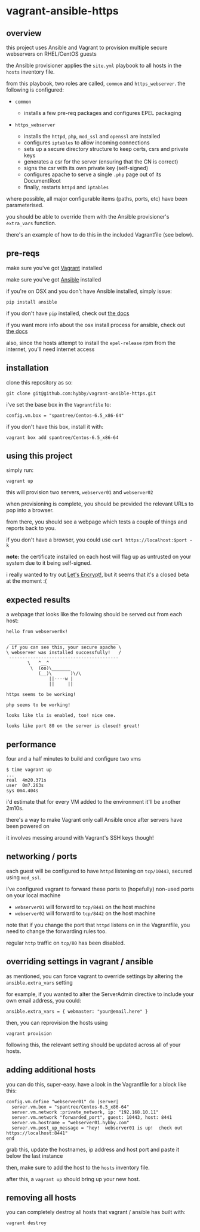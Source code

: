 # vagrant-ansible-https

## overview

this project uses Ansible and Vagrant to provision multiple secure webservers on RHEL/CentOS guests

the Ansible provisioner applies the `site.yml` playbook to all hosts in the `hosts` inventory file.

from this playbook, two roles are called, `common` and `https_webserver`.  the following is configured:

  * `common`
    * installs a few pre-req packages and configures EPEL packaging

  * `https_webserver`
    * installs the `httpd`, `php`, `mod_ssl` and `openssl` are installed
    * configures `iptables` to allow incoming connections
    * sets up a secure directory structure to keep certs, csrs and private keys
    * generates a csr for the server (ensuring that the CN is correct)
    * signs the csr with its own private key (self-signed)
    * configures apache to serve a single `.php` page out of its DocumentRoot
    * finally, restarts `httpd` and `iptables`


where possible, all major configurable items (paths, ports, etc) have been parameterised.

you should be able to override them with the Ansible provisioner's `extra_vars` function.
  
there's an example of how to do this in the included Vagrantfile (see below).



## pre-reqs

make sure you've got [Vagrant](http://vagrantup.com) installed 

make sure you've got [Ansible](http://ansible.com) installed

if you're on OSX and you don't have Ansible installed, simply issue:

    pip install ansible

if you don't have `pip` installed, check out [the docs](http://pip.readthedocs.org/en/stable/installing/)

if you want more info about the osx install process for ansible, check out [the docs](http://docs.ansible.com/ansible/intro_installation.html#latest-releases-via-pip)

also, since the hosts attempt to install the `epel-release` rpm from the internet, you'll need internet access


## installation

clone this repository as so:

    git clone git@github.com:hybby/vagrant-ansible-https.git

i've set the base box in the `Vagrantfile` to:

    config.vm.box = "spantree/Centos-6.5_x86-64"

if you don't have this box, install it with:

    vagrant box add spantree/Centos-6.5_x86-64


## using this project

simply run:

    vagrant up

this will provision two servers, `webserver01` and `webserver02`

when provisioning is complete, you should be provided the relevant URLs to pop into a browser.  

from there, you should see a webpage which tests a couple of things and reports back to you.

if you don't have a browser, you could use `curl https://localhost:$port -k`

**note:** the certificate installed on each host will flag up as untrusted on your system due to it being self-signed.

i really wanted to try out [Let's Encrypt!](https://www.letsencrypt.org), but it seems that it's a closed beta at the moment :(


## expected results

a webpage that looks like the following should be served out from each host:

    hello from webserver0x!

     _________________________________________ 
    / if you can see this, your secure apache \
    \ webserver was installed successfully!   /
     ----------------------------------------- 
            \   ^__^
             \  (oo)\_______
                (__)\       )\/\
                    ||----w |
                    ||     ||

    https seems to be working!

    php seems to be working!

    looks like tls is enabled, too! nice one.

    looks like port 80 on the server is closed! great!


## performance 

four and a half minutes to build and configure two vms

    $ time vagrant up
    ...
    real  4m20.371s
    user  0m7.263s
    sys 0m4.404s

i'd estimate that for every VM added to the environment it'll be another 2m10s.

there's a way to make Vagrant only call Ansible once after servers have been powered on

it involves messing around with Vagrant's SSH keys though!


## networking / ports 

each guest will be configured to have `httpd` listening on `tcp/10443`, secured using `mod_ssl`.  

i've configured vagrant to forward these ports to (hopefully) non-used ports on your local machine

  * `webserver01` will forward to `tcp/8441` on the host machine
  * `webserver02` will forward to `tcp/8442` on the host machine

note that if you change the port that `httpd` listens on in the Vagrantfile, you need to change the forwarding rules too.

regular `http` traffic on `tcp/80` has been disabled.


## overriding settings in vagrant / ansible

as mentioned, you can force vagrant to override settings by altering the `ansible.extra_vars` setting

for example, if you wanted to alter the ServerAdmin directive to include your own email address, you could:

    ansible.extra_vars = { webmaster: "your@email.here" }
    
then, you can reprovision the hosts using

    vagrant provision

following this, the relevant setting should be updated across all of your hosts.


## adding additional hosts

you can do this, super-easy.  have a look in the Vagrantfile for a block like this:

    config.vm.define "webserver01" do |server|
      server.vm.box = "spantree/Centos-6.5_x86-64"
      server.vm.network :private_network, ip: "192.168.10.11"
      server.vm.network "forwarded_port", guest: 10443, host: 8441
      server.vm.hostname = "webserver01.hybby.com"
      server.vm.post_up_message = "hey!  webserver01 is up!  check out https://localhost:8441"
    end

grab this, update the hostnames, ip address and host port and paste it below the last instance

then, make sure to add the host to the `hosts` inventory file.

after this, a `vagrant up` should bring up your new host.


## removing all hosts

you can completely destroy all hosts that vagrant / ansible has built with:

    vagrant destroy
